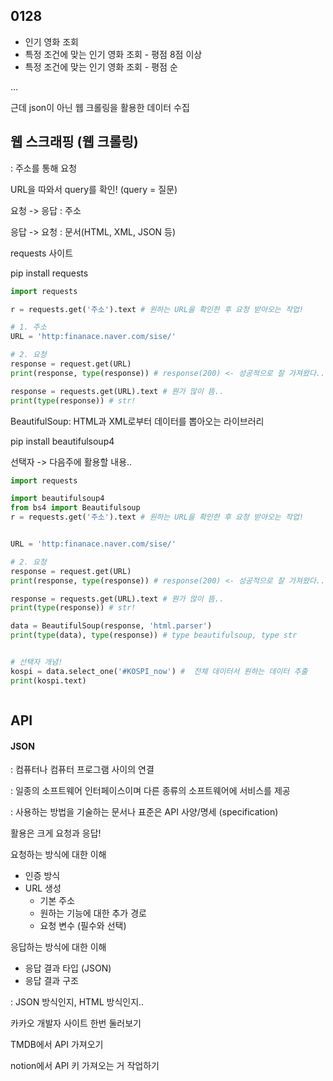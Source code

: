 ## 0128

- 인기 영화 조회
- 특정 조건에 맞는 인기 영화 조회 - 평점 8점 이상
- 특정 조건에 맞는 인기 영화 조회 - 평점 순 

...

근데 json이 아닌 웹 크롤링을 활용한 데이터 수집



## 웹 스크래핑 (웹 크롤링)

: 주소를 통해 요청

URL을 따와서 query를 확인! (query = 질문)

요청 -> 응답 : 주소

응답 -> 요청 : 문서(HTML, XML, JSON 등)



requests 사이트

pip install requests

```python
import requests

r = requests.get('주소').text # 원하는 URL을 확인한 후 요청 받아오는 작업!

# 1. 주소
URL = 'http:finanace.naver.com/sise/'

# 2. 요청
response = request.get(URL)
print(response, type(response)) # response(200) <- 성공적으로 잘 가져왔다.. 타입은 response 객체 

response = requests.get(URL).text # 뭔가 많이 뜸..
print(type(response)) # str! 
```



BeautifulSoup: HTML과 XML로부터 데이터를 뽑아오는 라이브러리



pip install beautifulsoup4

선택자 -> 다음주에 활용할 내용..

```python
import requests

import beautifulsoup4
from bs4 import Beautifulsoup
r = requests.get('주소').text # 원하는 URL을 확인한 후 요청 받아오는 작업!


URL = 'http:finanace.naver.com/sise/'

# 2. 요청
response = request.get(URL)
print(response, type(response)) # response(200) <- 성공적으로 잘 가져왔다.. 타입은 response 객체 

response = requests.get(URL).text # 뭔가 많이 뜸..
print(type(response)) # str! 

data = BeautifulSoup(response, 'html.parser')
print(type(data), type(response)) # type beautifulsoup, type str


# 선택자 개념!
kospi = data.select_one('#KOSPI_now') #  전체 데이터서 원하는 데이터 추출
print(kospi.text)



```



 ## API

#### JSON

: 컴퓨터나 컴퓨터 프로그램 사이의 연결

: 일종의 소프트웨어 인터페이스이며 다른 종류의 소프트웨어에 서비스를 제공

: 사용하는 방법을 기술하는 문서나 표준은 API 사양/명세 (specification)



활용은 크게 요청과 응답! 

요청하는 방식에 대한 이해

- 인증 방식 
- URL 생성
  - 기본 주소
  - 원하는 기능에 대한 추가 경로
  - 요청 변수 (필수와 선택)

응답하는 방식에 대한 이해

- 응답 결과 타입 (JSON)
- 응답 결과 구조

: JSON 방식인지, HTML 방식인지..



카카오 개발자 사이트 한번 둘러보기

TMDB에서 API 가져오기

notion에서 API 키 가져오는 거 작업하기